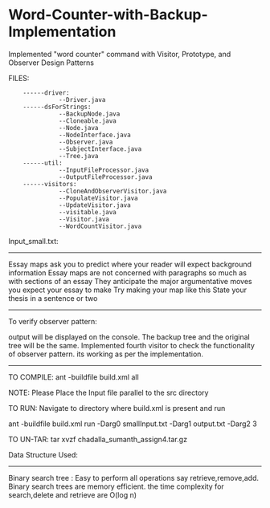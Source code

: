 # Word-Counter-with-Backup-Implementation
Implemented "word counter" command with Visitor, Prototype, and Observer Design Patterns 

FILES:
           
		------driver:
				  --Driver.java		  
		------dsForStrings:
				  --BackupNode.java
				  --Cloneable.java
				  --Node.java
				  --NodeInterface.java
				  --Observer.java
				  --SubjectInterface.java
				  --Tree.java
		------util:
				  --InputFileProcessor.java
				  --OutputFileProcessor.java
		------visitors:
				  --CloneAndObserverVisitor.java
				  --PopulateVisitor.java
				  --UpdateVisitor.java
				  --visitable.java
				  --Visitor.java
				  --WordCountVisitor.java
				  
				  
			
				  
				  
Input_small.txt:
***************************************************************************
Essay maps ask you to predict where your reader will expect background information Essay maps 
are not concerned with paragraphs so much as with sections of an essay They anticipate the major 
argumentative moves you expect your essay to make Try making your map like this State your thesis in a sentence or two
***************************************************************************

To verify observer pattern:

output will be displayed on the console.
The backup tree and the original tree will be the same.
Implemented fourth visitor to check the functionality of observer pattern. its working as per the implementation.
***********************************************************************

TO COMPILE:
ant -buildfile build.xml all

NOTE: Please Place the Input file parallel to the src directory

TO RUN:
Navigate to directory where build.xml is present and run 

ant -buildfile build.xml run -Darg0 smallInput.txt -Darg1 output.txt -Darg2 3

TO UN-TAR:
tar xvzf chadalla_sumanth_assign4.tar.gz


Data Structure Used:
***************************************************************************
Binary search tree : Easy to perform all operations say retrieve,remove,add.
Binary search trees are memory efficient. 
the time complexity for search,delete and retrieve are O(log n)

